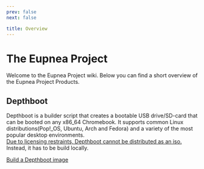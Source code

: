 ```yaml
---
prev: false
next: false

title: Overview
---
```


# The Eupnea Project

Welcome to the Eupnea Project wiki. Below you can find a short overview of the Eupnea Project Products.

## Depthboot

Depthboot is a builder script that creates a bootable USB drive/SD-card that can be booted on any x86_64
Chromebook. It supports common Linux distributions(Pop!_OS, Ubuntu, Arch and Fedora) and a variety of the most popular
desktop environments.  
[Due to licensing restraints, Depthboot cannot be distributed as an iso.](/faq#why-is-sharing-depthboot-images-illegal)
Instead, it has to be build locally.

[Build a Depthboot image](docs/depthboot/requirements.md)
